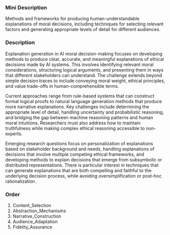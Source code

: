### Mini Description

Methods and frameworks for producing human-understandable explanations of moral decisions, including techniques for selecting relevant factors and generating appropriate levels of detail for different audiences.

### Description

Explanation generation in AI moral decision-making focuses on developing methods to produce clear, accurate, and meaningful explanations of ethical decisions made by AI systems. This involves identifying relevant moral considerations, structuring logical arguments, and presenting them in ways that different stakeholders can understand. The challenge extends beyond simple decision traces to include conveying moral weight, ethical principles, and value trade-offs in human-comprehensible terms.

Current approaches range from rule-based systems that can construct formal logical proofs to natural language generation methods that produce more narrative explanations. Key challenges include determining the appropriate level of detail, handling uncertainty and probabilistic reasoning, and bridging the gap between machine reasoning patterns and human moral intuitions. Researchers must also address how to maintain truthfulness while making complex ethical reasoning accessible to non-experts.

Emerging research questions focus on personalization of explanations based on stakeholder background and needs, handling explanations of decisions that involve multiple competing ethical frameworks, and developing methods to explain decisions that emerge from subsymbolic or distributed representations. There is particular interest in techniques that can generate explanations that are both compelling and faithful to the underlying decision process, while avoiding oversimplification or post-hoc rationalization.

### Order

1. Content_Selection
2. Abstraction_Mechanisms
3. Narrative_Construction
4. Audience_Adaptation
5. Fidelity_Assurance
